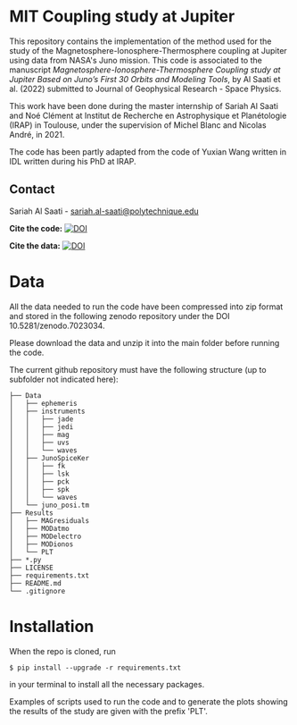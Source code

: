 # MIT Coupling study at Jupiter

This repository contains the implementation of the method used for the study of the Magnetosphere-Ionosphere-Thermosphere coupling at Jupiter using data from NASA's Juno mission. This code is associated to the manuscript *Magnetosphere-Ionosphere-Thermosphere Coupling study at Jupiter Based on Juno’s First 30 Orbits and Modeling Tools*, by Al Saati et al. (2022) submitted to Journal of Geophysical Research - Space Physics.

This work have been done during the master internship of Sariah Al Saati and Noé Clément at Institut de Recherche en Astrophysique et Planétologie (IRAP) in Toulouse, under the supervision of Michel Blanc and Nicolas André, in 2021.

The code has been partly adapted from the code of Yuxian Wang written in IDL written during his PhD at IRAP. 

## Contact
Sariah Al Saati - sariah.al-saati@polytechnique.edu

**Cite the code:** [![DOI](https://zenodo.org/badge/DOI/10.5281/zenodo.7023402.svg)](https://doi.org/10.5281/zenodo.7023402)

**Cite the data:** [![DOI](https://zenodo.org/badge/DOI/10.5281/zenodo.7023034.svg)](https://doi.org/10.5281/zenodo.7023034)


# Data
All the data needed to run the code have been compressed into zip format and stored in the following zenodo repository under the DOI 10.5281/zenodo.7023034.

Please download the data and unzip it into the main folder before running the code. 

The current github repository must have the following structure (up to subfolder not indicated here):

```
├── Data
│   ├── ephemeris
│   ├── instruments
│   │   ├── jade
│   │   ├── jedi
│   │   ├── mag
│   │   ├── uvs
│   │   └── waves
│   ├── JunoSpiceKer
│   │   ├── fk
│   │   ├── lsk
│   │   ├── pck
│   │   ├── spk
│   │   └── waves
│   └── juno_posi.tm
├── Results
│   ├── MAGresiduals
│   ├── MODatmo
│   ├── MODelectro
│   ├── MODionos
│   └── PLT
├── *.py
├── LICENSE
├── requirements.txt
├── README.md
└── .gitignore
```


# Installation
When the repo is cloned, run 
```
$ pip install --upgrade -r requirements.txt
```
in your terminal to install all the necessary packages.

Examples of scripts used to run the code and to generate the plots showing the results of the study are given with the prefix 'PLT'.